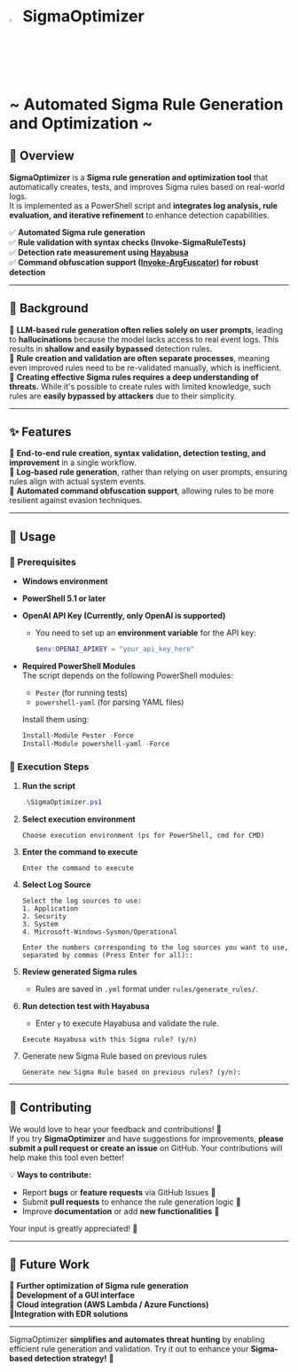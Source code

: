 
# <img src="https://github.com/user-attachments/assets/882178cc-6873-49dd-a725-2c201753b0f7" alt="SigmaOptimizer Logo" width="3.5%"> SigmaOptimizer <br> ~ Automated Sigma Rule Generation and Optimization ~  

## 🎯 Overview  
**SigmaOptimizer** is a **Sigma rule generation and optimization tool** that automatically creates, tests, and improves Sigma rules based on real-world logs.  
It is implemented as a PowerShell script and **integrates log analysis, rule evaluation, and iterative refinement** to enhance detection capabilities.  

✅ **Automated Sigma rule generation**  
✅ **Rule validation with syntax checks (Invoke-SigmaRuleTests)**  
✅ **Detection rate measurement using [Hayabusa](https://github.com/Yamato-Security/hayabusa)**  
✅ **Command obfuscation support ([Invoke-ArgFuscator](https://github.com/wietze/Invoke-ArgFuscator)) for robust detection**  

---

## 📜 Background  
🔹 **LLM-based rule generation often relies solely on user prompts**, leading to **hallucinations** because the model lacks access to real event logs. This results in **shallow and easily bypassed** detection rules.  
🔹 **Rule creation and validation are often separate processes**, meaning even improved rules need to be re-validated manually, which is inefficient.  
🔹 **Creating effective Sigma rules requires a deep understanding of threats.** While it's possible to create rules with limited knowledge, such rules are **easily bypassed by attackers** due to their simplicity.  

---

## ✨ Features  
🔹 **End-to-end rule creation, syntax validation, detection testing, and improvement** in a single workflow.  
🔹 **Log-based rule generation**, rather than relying on user prompts, ensuring rules align with actual system events.  
🔹 **Automated command obfuscation support**, allowing rules to be more resilient against evasion techniques.  

---

## 🚀 Usage  
### 🔧 Prerequisites   
- **Windows environment**  
- **PowerShell 5.1 or later**  
- **OpenAI API Key (Currently, only OpenAI is supported)**  
  - You need to set up an **environment variable** for the API key:  
    ```powershell
    $env:OPENAI_APIKEY = "your_api_key_here"
    ```
- **Required PowerShell Modules**  
  The script depends on the following PowerShell modules:  
  - `Pester` (for running tests)  
  - `powershell-yaml` (for parsing YAML files)  

  Install them using:  
  ```powershell
  Install-Module Pester -Force
  Install-Module powershell-yaml -Force
### 🏁 Execution Steps  
1. **Run the script**  
    ```powershell
    .\SigmaOptimizer.ps1
    ```

2. **Select execution environment**  
    ```
    Choose execution environment (ps for PowerShell, cmd for CMD)
    ```

3. **Enter the command to execute**  
    ```
    Enter the command to execute
    ```

4. **Select Log Source**
    ```
    Select the log sources to use:
    1. Application
    2. Security
    3. System
    4. Microsoft-Windows-Sysmon/Operational
    
    Enter the numbers corresponding to the log sources you want to use, separated by commas (Press Enter for all)::
    ```
    
5. **Review generated Sigma rules**  
    - Rules are saved in `.yml` format under `rules/generate_rules/`.  

6. **Run detection test with Hayabusa**  
    - Enter `y` to execute Hayabusa and validate the rule.  
    ```
    Execute Hayabusa with this Sigma rule? (y/n)
    ```

7. Generate new Sigma Rule based on previous rules
    ```
    Generate new Sigma Rule based on previous rules? (y/n):
    ```

---
## 🤝 Contributing  
We would love to hear your feedback and contributions! 🚀  
If you try **SigmaOptimizer** and have suggestions for improvements, **please submit a pull request or create an issue** on GitHub. Your contributions will help make this tool even better!  

💡 **Ways to contribute:**  
- Report **bugs** or **feature requests** via GitHub Issues 🐛  
- Submit **pull requests** to enhance the rule generation logic 🔧  
- Improve **documentation** or add **new functionalities** 📝  

Your input is greatly appreciated! 🙌

---
## 🔮 Future Work  
🔹 **Further optimization of Sigma rule generation**  
🔹 **Development of a GUI interface**  
🔹 **Cloud integration (AWS Lambda / Azure Functions)**  
🔹**Integration with EDR solutions**  

---

SigmaOptimizer **simplifies and automates threat hunting** by enabling efficient rule generation and validation. Try it out to enhance your **Sigma-based detection strategy!** 🚀


